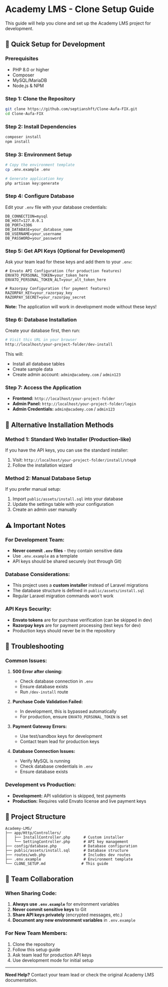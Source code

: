 # Academy LMS - Clone Setup Guide

This guide will help you clone and set up the Academy LMS project for development.

## 🚀 Quick Setup for Development

### Prerequisites
- PHP 8.0 or higher
- Composer
- MySQL/MariaDB
- Node.js & NPM

### Step 1: Clone the Repository
```bash
git clone https://github.com/septianshft/Clone-Aufa-FIX.git
cd Clone-Aufa-FIX
```

### Step 2: Install Dependencies
```bash
composer install
npm install
```

### Step 3: Environment Setup
```bash
# Copy the environment template
cp .env.example .env

# Generate application key
php artisan key:generate
```

### Step 4: Configure Database
Edit your `.env` file with your database credentials:
```env
DB_CONNECTION=mysql
DB_HOST=127.0.0.1
DB_PORT=3306
DB_DATABASE=your_database_name
DB_USERNAME=your_username
DB_PASSWORD=your_password
```

### Step 5: Get API Keys (Optional for Development)
Ask your team lead for these keys and add them to your `.env`:
```env
# Envato API Configuration (for production features)
ENVATO_PERSONAL_TOKEN=your_token_here
ENVATO_PERSONAL_TOKEN_ALT=your_alt_token_here

# Razorpay Configuration (for payment features)
RAZORPAY_KEY=your_razorpay_key
RAZORPAY_SECRET=your_razorpay_secret
```

**Note:** The application will work in development mode without these keys!

### Step 6: Database Installation
Create your database first, then run:
```bash
# Visit this URL in your browser
http://localhost/your-project-folder/dev-install
```

This will:
- Install all database tables
- Create sample data
- Create admin account: `admin@academy.com` / `admin123`

### Step 7: Access the Application
- **Frontend:** `http://localhost/your-project-folder`
- **Admin Panel:** `http://localhost/your-project-folder/login`
- **Admin Credentials:** `admin@academy.com` / `admin123`

## 🔧 Alternative Installation Methods

### Method 1: Standard Web Installer (Production-like)
If you have the API keys, you can use the standard installer:
1. Visit: `http://localhost/your-project-folder/install/step0`
2. Follow the installation wizard

### Method 2: Manual Database Setup
If you prefer manual setup:
1. Import `public/assets/install.sql` into your database
2. Update the settings table with your configuration
3. Create an admin user manually

## ⚠️ Important Notes

### For Development Team:
- **Never commit `.env` files** - they contain sensitive data
- Use `.env.example` as a template
- API keys should be shared securely (not through Git)

### Database Considerations:
- This project uses a **custom installer** instead of Laravel migrations
- The database structure is defined in `public/assets/install.sql`
- Regular Laravel migration commands won't work

### API Keys Security:
- **Envato tokens** are for purchase verification (can be skipped in dev)
- **Razorpay keys** are for payment processing (test keys for dev)
- Production keys should never be in the repository

## 🐛 Troubleshooting

### Common Issues:

1. **500 Error after cloning:**
   - Check database connection in `.env`
   - Ensure database exists
   - Run `/dev-install` route

2. **Purchase Code Validation Failed:**
   - In development, this is bypassed automatically
   - For production, ensure `ENVATO_PERSONAL_TOKEN` is set

3. **Payment Gateway Errors:**
   - Use test/sandbox keys for development
   - Contact team lead for production keys

4. **Database Connection Issues:**
   - Verify MySQL is running
   - Check database credentials in `.env`
   - Ensure database exists

### Development vs Production:
- **Development:** API validation is skipped, test payments
- **Production:** Requires valid Envato license and live payment keys

## 📁 Project Structure

```
Academy-LMS/
├── app/Http/Controllers/
│   ├── InstallController.php      # Custom installer
│   └── SettingController.php      # API key management
├── config/database.php            # Database configuration
├── public/assets/install.sql      # Database structure
├── routes/web.php                 # Includes dev routes
├── .env.example                   # Environment template
└── CLONE_SETUP.md                # This guide
```

## 🤝 Team Collaboration

### When Sharing Code:
1. **Always use `.env.example`** for environment variables
2. **Never commit sensitive keys** to Git
3. **Share API keys privately** (encrypted messages, etc.)
4. **Document any new environment variables** in `.env.example`

### For New Team Members:
1. Clone the repository
2. Follow this setup guide
3. Ask team lead for production API keys
4. Use development mode for initial setup

---

**Need Help?** Contact your team lead or check the original Academy LMS documentation.

